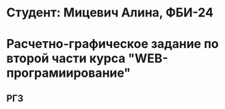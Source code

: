 # Студент: Мицевич Алина, ФБИ-24

# Расчетно-графическое задание по второй части курса "WEB-програмиирование"

## РГЗ
